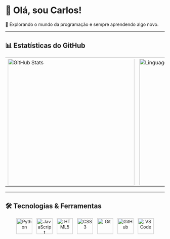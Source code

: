 # 👋 Olá, sou Carlos! 

🚀 Explorando o mundo da programação e sempre aprendendo algo novo.   

---

## 📊 Estatísticas do GitHub  

<table align="center">
  <tr>
    <td>
      <img src="https://github-readme-stats.vercel.app/api?username=carlos140k&show_icons=true&theme=tokyonight" alt="GitHub Stats" width="400px">
    </td>
    <td>
      <img src="https://github-readme-stats.vercel.app/api/top-langs/?username=carlos140k&layout=compact&theme=tokyonight" alt="Linguagens mais usadas" width="400px">
    </td>
  </tr>
</table>

---

## 🛠️ Tecnologias & Ferramentas  

<p align="center">
  <img src="https://cdn.jsdelivr.net/gh/devicons/devicon/icons/python/python-original.svg" alt="Python" width="50" height="50"/>
  <img src="https://cdn.jsdelivr.net/gh/devicons/devicon/icons/javascript/javascript-original.svg" alt="JavaScript" width="50" height="50" style="margin: 0 10px;"/>
  <img src="https://cdn.jsdelivr.net/gh/devicons/devicon/icons/html5/html5-original.svg" alt="HTML5" width="50" height="50"/>
  <img src="https://cdn.jsdelivr.net/gh/devicons/devicon/icons/css3/css3-original.svg" alt="CSS3" width="50" height="50" style="margin: 0 10px;"/>
  <img src="https://cdn.jsdelivr.net/gh/devicons/devicon/icons/git/git-original.svg" alt="Git" width="50" height="50"/>
  <img src="https://cdn.jsdelivr.net/gh/devicons/devicon/icons/github/github-original.svg" alt="GitHub" width="50" height="50" style="margin: 0 10px;"/>
  <img src="https://cdn.jsdelivr.net/gh/devicons/devicon/icons/vscode/vscode-original.svg" alt="VS Code" width="50" height="50"/>
</p> 
